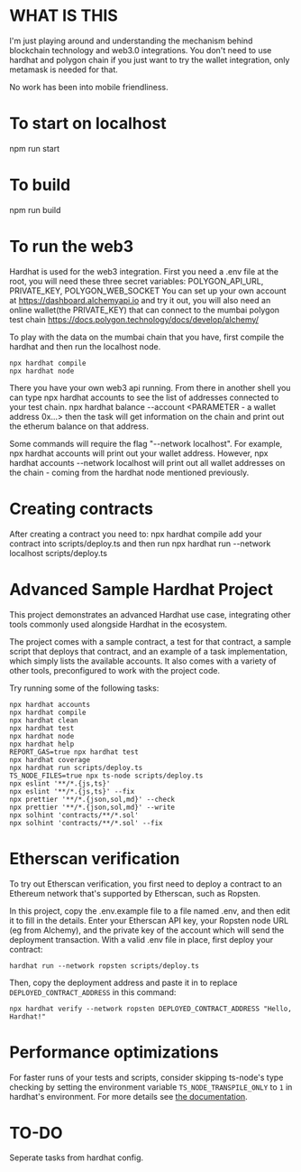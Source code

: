 # WHAT IS THIS
I'm just playing around and understanding the mechanism behind blockchain technology and web3.0 integrations.
You don't need to use hardhat and polygon chain if you just want to try the wallet integration, only metamask is needed for that.

No work has been into mobile friendliness.

# To start on localhost
npm run start

# To build
npm run build

# To run the web3 
Hardhat is used for the web3 integration.
First you need a .env file at the root, you will need these three secret variables: POLYGON_API_URL, PRIVATE_KEY, POLYGON_WEB_SOCKET
You can set up your own account at https://dashboard.alchemyapi.io and try it out, you will also need an online wallet(the PRIVATE_KEY) that can connect to the mumbai polygon test chain https://docs.polygon.technology/docs/develop/alchemy/

To play with the data on the mumbai chain that you have, first compile the hardhat and then run the localhost node.
```shell
npx hardhat compile
npx hardhat node
```


There you have your own web3 api running. From there in another shell you can type 
npx hardhat accounts to see the list of addresses connected to your test chain.
npx hardhat balance --account <PARAMETER - a wallet address 0x...>
then the task will get information on the chain and print out the etherum balance on that address.

Some commands will require the flag "--network localhost".
For example, npx hardhat accounts will print out your wallet address.
However, npx hardhat accounts --network localhost will print out all wallet addresses on the chain - coming from the hardhat node mentioned previously.

# Creating contracts
After creating a contract you need to:
npx hardhat compile
add your contract into scripts/deploy.ts and then run
npx hardhat run --network localhost scripts/deploy.ts

# Advanced Sample Hardhat Project

This project demonstrates an advanced Hardhat use case, integrating other tools commonly used alongside Hardhat in the ecosystem.

The project comes with a sample contract, a test for that contract, a sample script that deploys that contract, and an example of a task implementation, which simply lists the available accounts. It also comes with a variety of other tools, preconfigured to work with the project code.

Try running some of the following tasks:

```shell
npx hardhat accounts
npx hardhat compile
npx hardhat clean
npx hardhat test
npx hardhat node
npx hardhat help
REPORT_GAS=true npx hardhat test
npx hardhat coverage
npx hardhat run scripts/deploy.ts
TS_NODE_FILES=true npx ts-node scripts/deploy.ts
npx eslint '**/*.{js,ts}'
npx eslint '**/*.{js,ts}' --fix
npx prettier '**/*.{json,sol,md}' --check
npx prettier '**/*.{json,sol,md}' --write
npx solhint 'contracts/**/*.sol'
npx solhint 'contracts/**/*.sol' --fix
```

# Etherscan verification

To try out Etherscan verification, you first need to deploy a contract to an Ethereum network that's supported by Etherscan, such as Ropsten.

In this project, copy the .env.example file to a file named .env, and then edit it to fill in the details. Enter your Etherscan API key, your Ropsten node URL (eg from Alchemy), and the private key of the account which will send the deployment transaction. With a valid .env file in place, first deploy your contract:

```shell
hardhat run --network ropsten scripts/deploy.ts
```

Then, copy the deployment address and paste it in to replace `DEPLOYED_CONTRACT_ADDRESS` in this command:

```shell
npx hardhat verify --network ropsten DEPLOYED_CONTRACT_ADDRESS "Hello, Hardhat!"
```

# Performance optimizations

For faster runs of your tests and scripts, consider skipping ts-node's type checking by setting the environment variable `TS_NODE_TRANSPILE_ONLY` to `1` in hardhat's environment. For more details see [the documentation](https://hardhat.org/guides/typescript.html#performance-optimizations).

# TO-DO
Seperate tasks from hardhat config.